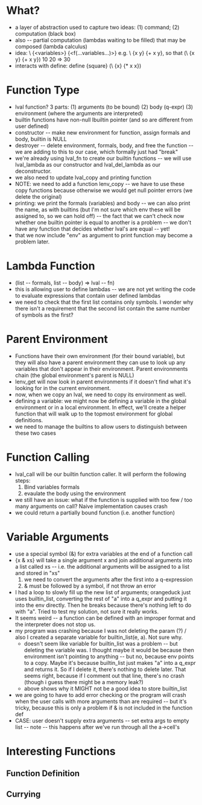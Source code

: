 # What?
* a layer of abstraction used to capture two ideas: (1) command; (2) computation (black box)
* also -- partial computation (lambdas waiting to be filled) that may be composed (lambda calculus)
* idea: \ {\<variables>} {\<f(...variables...)>} e.g. \ {x y} {+ x y}, so that (\ {x y} {+ x y}) 10 20 => 30
* interacts with define: define {square} (\ {x} {* x x})
# Function Type
* lval function? 3 parts: (1) arguments (to be bound) (2) body (q-expr) (3) environment (where the arguments are interpreted)
* builtin functions have non-null lbuiltin pointer (and so are different from user defined)
* constructor -- make new environment for function, assign formals and body, builtin is NULL
* destroyer -- delete environment, formals, body, and free the function -- we are adding to this to our case, which formally just had "break"
* we're already using lval_fn to create our builtin functions -- we will use lval_lambda as our constructor and lval_del_lambda as our deconstructor.
* we also need to update lval_copy and printing function
* NOTE: we need to add a function lenv_copy -- we have to use these copy functions because otherwise we would get null pointer errors (we delete the original)
* printing: we print the formals (variables) and body -- we can also print the name, as with builtins (but I'm not sure which env these will be assigned to, so we can hold off) -- the fact that we can't check now whether one builtin pointer is equal to another is a problem -- we don't have any function that decides whether lval's are equal -- yet!
* that we now include "env" as argument to print function may become a problem later.
# Lambda Function
* (list -- formals, list -- body) => lval -- fn)
* this is allowing user to define lambdas -- we are not yet writing the code to evaluate expressions that contain user defined lambdas
* we need to check that the first list contains only symbols.  I wonder why there isn't a requirement that the second list contain the same number of symbols as the first?
# Parent Environment
* Functions have their own environment (for their bound variable), but they will also have a parent environment they can use to look up any variables that don't appear in their environment.  Parent environments chain (the global environment's parent is NULL)
* lenv_get will now look in parent environments if it doesn't find what it's looking for in the current environment.
* now, when we copy an lval, we need to copy its environment as well.
* defining a variable: we might now be defining a variable in the global environment or in a local environment.  In effect, we'll create a helper function that will walk up to the topmost environment for global definitions.
* we need to manage the builtins to allow users to distinguish between these two cases
# Function Calling
* lval_call will be our builtin function caller. It will perform the following steps:
  1. Bind variables formals
  2. evaulate the body using the environment
* we still have an issue: what if the function is supplied with too few / too many arguments on call?  Naive implementation causes crash
* we could return a partially bound function (i.e. another function)
# Variable Arguments
* use a special symbol (&) for extra variables at the end of a function call
* {x & xs} will take a single argument x and join additional arguments into a list called xs -- i.e. the additional arguments will be assigned to a list and stored in "xs"
  1. we need to convert the arguments after the first into a q-expression
  2. & must be followed by a symbol, if not throw an error
* I had a loop to slowly fill up the new list of arguments; orangeduck just uses builtin_list, converting the rest of "a" into a q_expr and putting it into the env directly.  Then he breaks because there's nothing left to do with "a".  Tried to test my solution, not sure it really works.
* It seems weird -- a function can be defined with an improper format and the interpreter does not stop us.
* my program was crashing because I was not deleting the param (?) / also I created a separate variable for builtin_list(e, a).  Not sure why.
  * doesn't seem like variable for builtin_list was a problem -- but deleting the variable was.  I thought maybe it would be because then environment isn't pointing to anything -- but no, because env points to a copy.  Maybe it's because builtin_list just makes "a" into a q_expr and returns it.  So if I delete it, there's nothing to delete later. That seems right, because if I comment out that line, there's no crash (though i guess there might be a memory leak?)
  * above shows why it MIGHT not be a good idea to store builtin_list
* we are going to have to add error checking or the program will crash when the user calls with more arguments than are required -- but it's tricky, because this is only a problem if & is not included in the function def
* CASE: user doesn't supply extra arguments -- set extra args to empty list -- note -- this happens after we've run through all the a->cell's
# Interesting Functions
## Function Definition
## Currying